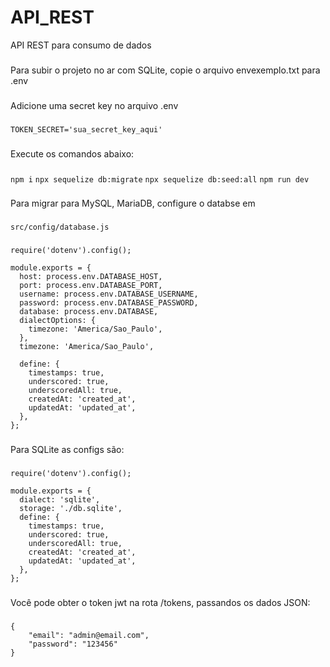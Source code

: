 # API_REST
 API REST para consumo de dados
 ###
Para subir o projeto no ar com SQLite, copie o arquivo envexemplo.txt para .env
###
Adicione uma secret key no arquivo .env
###
`TOKEN_SECRET='sua_secret_key_aqui'`
###
Execute os comandos abaixo:
###
`npm i`
`npx sequelize db:migrate`
`npx sequelize db:seed:all`
`npm run dev`

###
Para migrar para MySQL, MariaDB, configure o databse em
###
`src/config/database.js`
###

```
require('dotenv').config();

module.exports = {
  host: process.env.DATABASE_HOST,
  port: process.env.DATABASE_PORT,
  username: process.env.DATABASE_USERNAME,
  password: process.env.DATABASE_PASSWORD,
  database: process.env.DATABASE,
  dialectOptions: {
    timezone: 'America/Sao_Paulo',
  },
  timezone: 'America/Sao_Paulo',

  define: {
    timestamps: true,
    underscored: true,
    underscoredAll: true,
    createdAt: 'created_at',
    updatedAt: 'updated_at',
  },
};
```
###
Para SQLite as configs são:
###
```
require('dotenv').config();

module.exports = {
  dialect: 'sqlite',
  storage: './db.sqlite',
  define: {
    timestamps: true,
    underscored: true,
    underscoredAll: true,
    createdAt: 'created_at',
    updatedAt: 'updated_at',
  },
};
```


###
Você pode obter o token jwt na rota /tokens, passandos os dados JSON:
###
```
{
	"email": "admin@email.com",
	"password": "123456"
}
```
